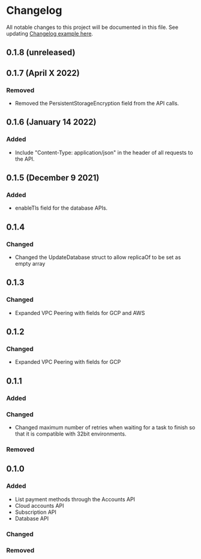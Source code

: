 # Changelog
All notable changes to this project will be documented in this file.
See updating [Changelog example here](https://keepachangelog.com/en/1.0.0/).

## 0.1.8 (unreleased)

## 0.1.7 (April X 2022)

### Removed

* Removed the PersistentStorageEncryption field from the API calls.

## 0.1.6 (January 14 2022)

### Added

* Include "Content-Type: application/json" in the header of all requests to the API.

## 0.1.5 (December 9 2021)

### Added

* enableTls field for the database APIs.

## 0.1.4

### Changed
* Changed the UpdateDatabase struct to allow replicaOf to be set as empty array

## 0.1.3

### Changed
* Expanded VPC Peering with fields for GCP and AWS

## 0.1.2

### Changed
* Expanded VPC Peering with fields for GCP

## 0.1.1

### Added

### Changed
* Changed maximum number of retries when waiting for a task to finish so that it is compatible with 32bit environments.

### Removed

## 0.1.0

### Added
* List payment methods through the Accounts API 
* Cloud accounts API
* Subscription API
* Database API

### Changed

### Removed
